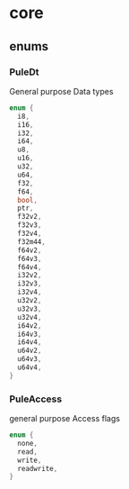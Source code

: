 # core

## enums
### PuleDt
General purpose Data types
```c
enum {
  i8,
  i16,
  i32,
  i64,
  u8,
  u16,
  u32,
  u64,
  f32,
  f64,
  bool,
  ptr,
  f32v2,
  f32v3,
  f32v4,
  f32m44,
  f64v2,
  f64v3,
  f64v4,
  i32v2,
  i32v3,
  i32v4,
  u32v2,
  u32v3,
  u32v4,
  i64v2,
  i64v3,
  i64v4,
  u64v2,
  u64v3,
  u64v4,
}
```
### PuleAccess
general purpose Access flags
```c
enum {
  none,
  read,
  write,
  readwrite,
}
```
